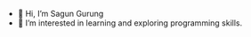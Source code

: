 - 👋 Hi, I’m Sagun Gurung
- 👀 I’m interested in learning and exploring programming skills.
<!---
Sagungurung/Sagungurung is a ✨ special ✨ repository because its `README.md` (this file) appears on your GitHub profile.
You can click the Preview link to take a look at your changes.
--->
